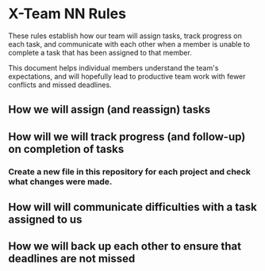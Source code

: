 # X-Team NN Rules

These rules establish how our team will assign tasks,
track progress on each task, and communicate with each other 
when a member is unable to complete a task that has been assigned to that member.

This document helps individual members understand the team's expectations,
and will hopefully lead to productive team work with fewer conflicts
and missed deadlines.

## How we will assign (and reassign) tasks



## How will we will track progress (and follow-up) on completion of tasks

### Create a new file in this repository for each project and check what changes were made.


## How will will communicate difficulties with a task assigned to us



## How we will back up each other to ensure that deadlines are not missed





